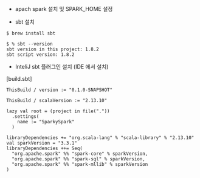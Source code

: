 * apach spark 설치 및 SPARK_HOME 설정

* sbt 설치

```
$ brew install sbt

$ % sbt --version
sbt version in this project: 1.8.2
sbt script version: 1.8.2
```

* InteliJ sbt 플러그인 설치 (IDE 에서 설치)

[build.sbt]
```
ThisBuild / version := "0.1.0-SNAPSHOT"

ThisBuild / scalaVersion := "2.13.10"

lazy val root = (project in file("."))
  .settings(
    name := "SparkySpark"
  )

libraryDependencies += "org.scala-lang" % "scala-library" % "2.13.10"
val sparkVersion = "3.3.1"
libraryDependencies ++= Seq(
  "org.apache.spark" %% "spark-core" % sparkVersion,
  "org.apache.spark" %% "spark-sql" % sparkVersion,
  "org.apache.spark" %% "spark-mllib" % sparkVersion
)
```
